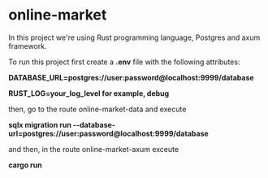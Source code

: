 # online-market

In this project we're using Rust programming language, Postgres and axum framework.

To run this project first create a **.env** file with the following attributes:

**DATABASE_URL=postgres://user:password@localhost:9999/database**

**RUST_LOG=your_log_level for example, debug**

then, go to the route online-market-data and execute

**sqlx migration run --database-url=postgres://user:password@localhost:9999/database**

and then, in the route online-market-axum exceute

**cargo run**